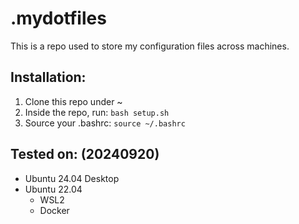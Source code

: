 # .mydotfiles

This is a repo used to store my configuration files across machines.

## Installation:

1. Clone this repo under ~
2. Inside the repo, run: `bash setup.sh`
3. Source your .bashrc: `source ~/.bashrc`

## Tested on: (20240920)

- Ubuntu 24.04 Desktop
- Ubuntu 22.04
  - WSL2
  - Docker
